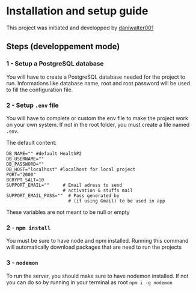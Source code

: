 # Installation and setup guide

This project was initiated and developped by [daniwalter001](https://github.com/daniwalter001)

## Steps (developpement mode)

### 1 - Setup a PostgreSQL database

You will have to create a PostgreSQL database needed for the project to run. Informations like database name, root and root password will be used to fill the configuration file.

### 2 - Setup `.env` file

You will have to complete or custom the env file to make the project work on your own system. If not in the root folder, you must create a file named `.env`.

The default content:

    DB_NAME="" #default HealthP2
    DB_USERNAME=""
    DB_PASSWORD=""
    DB_HOST="localhost" #localhost for local project
    PORT="2000"
    BCRYPT_SALT=10
    SUPPORT_EMAIL=""     # Email adress to send
                         # activation & stuffs mail
    SUPPORT_EMAIL_PASS=""  # Pass generated by 
                           # (if using Gmail) to be used in app

These variables are not meant to be null or empty

### 2 - `npm install`

You must be sure to have node and npm installed. Running this command will automatically download packages that are need to run the projects

### 3 - `nodemon`

To run the server, you should make sure to have nodemon installed. If not you can do so by running in your terminal as root `npm i -g nodemon`

